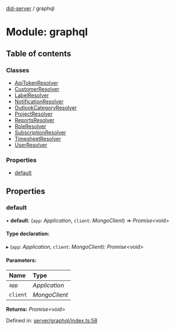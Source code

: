 [did-server](../README.md) / graphql

# Module: graphql

## Table of contents

### Classes

- [ApiTokenResolver](../classes/graphql.apitokenresolver.md)
- [CustomerResolver](../classes/graphql.customerresolver.md)
- [LabelResolver](../classes/graphql.labelresolver.md)
- [NotificationResolver](../classes/graphql.notificationresolver.md)
- [OutlookCategoryResolver](../classes/graphql.outlookcategoryresolver.md)
- [ProjectResolver](../classes/graphql.projectresolver.md)
- [ReportsResolver](../classes/graphql.reportsresolver.md)
- [RoleResolver](../classes/graphql.roleresolver.md)
- [SubscriptionResolver](../classes/graphql.subscriptionresolver.md)
- [TimesheetResolver](../classes/graphql.timesheetresolver.md)
- [UserResolver](../classes/graphql.userresolver.md)

### Properties

- [default](graphql.md#default)

## Properties

### default

• **default**: (`app`: *Application*, `client`: *MongoClient*) => *Promise*<void\>

#### Type declaration:

▸ (`app`: *Application*, `client`: *MongoClient*): *Promise*<void\>

#### Parameters:

Name | Type |
:------ | :------ |
`app` | *Application* |
`client` | *MongoClient* |

**Returns:** *Promise*<void\>

Defined in: [server/graphql/index.ts:58](https://github.com/Puzzlepart/did/blob/4fa695e4/server/graphql/index.ts#L58)
